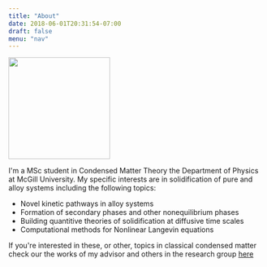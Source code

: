 ```yaml
---
title: "About"
date: 2018-06-01T20:31:54-07:00
draft: false
menu: "nav"
---
```


<img width="200px" src="../img/me.png"></img>

I'm a MSc student in Condensed Matter Theory the Department of Physics at McGill University. My specific interests are in solidification of pure and alloy systems including the following topics:

* Novel kinetic pathways in alloy systems
* Formation of secondary phases and other nonequilibrium phases
* Building quantitive theories of solidification at diffusive time scales
* Computational methods for Nonlinear Langevin equations

If you're interested in these, or other, topics in classical condensed matter check our the works of my advisor and others in the research group [here](http://www.physics.mcgill.ca/~provatas/.index.html)
